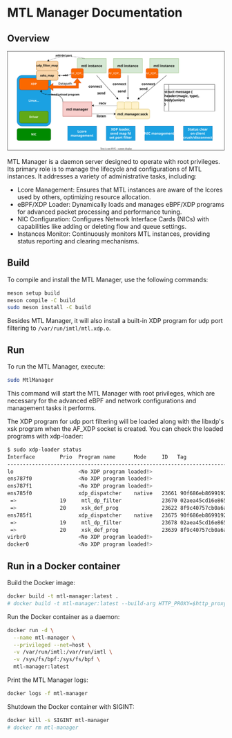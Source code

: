 # MTL Manager Documentation

## Overview

![design](manager_design.svg)

MTL Manager is a daemon server designed to operate with root privileges. Its primary role is to manage the lifecycle and configurations of MTL instances. It addresses a variety of administrative tasks, including:

- Lcore Management: Ensures that MTL instances are aware of the lcores used by others, optimizing resource allocation.
- eBPF/XDP Loader: Dynamically loads and manages eBPF/XDP programs for advanced packet processing and performance tuning.
- NIC Configuration: Configures Network Interface Cards (NICs) with capabilities like adding or deleting flow and queue settings.
- Instances Monitor: Continuously monitors MTL instances, providing status reporting and clearing mechanisms.

## Build

To compile and install the MTL Manager, use the following commands:

```bash
meson setup build
meson compile -C build
sudo meson install -C build
```

Besides MTL Manager, it will also install a built-in XDP program for udp port filtering to `/var/run/imtl/mtl.xdp.o`.

## Run

To run the MTL Manager, execute:

```bash
sudo MtlManager
```

This command will start the MTL Manager with root privileges, which are necessary for the advanced eBPF and network configurations and management tasks it performs.

The XDP program for udp port filtering will be loaded along with the libxdp's xsk program when the AF_XDP socket is created. You can check the loaded programs with xdp-loader:

```bash
$ sudo xdp-loader status
Interface        Prio  Program name      Mode     ID   Tag               Chain actions
--------------------------------------------------------------------------------------
lo                     <No XDP program loaded!>
ens787f0               <No XDP program loaded!>
ens787f1               <No XDP program loaded!>
ens785f0               xdp_dispatcher    native   23661 90f686eb86991928 
 =>              19     mtl_dp_filter             23670 02aea45cd16e8656  XDP_DROP
 =>              20     xsk_def_prog              23622 8f9c40757cb0a6a2  XDP_PASS
ens785f1               xdp_dispatcher    native   23675 90f686eb86991928 
 =>              19     mtl_dp_filter             23678 02aea45cd16e8656  XDP_DROP
 =>              20     xsk_def_prog              23639 8f9c40757cb0a6a2  XDP_PASS
virbr0                 <No XDP program loaded!>
docker0                <No XDP program loaded!>
```

## Run in a Docker container

Build the Docker image:

```bash
docker build -t mtl-manager:latest .
# docker build -t mtl-manager:latest --build-arg HTTP_PROXY=$http_proxy --build-arg HTTPS_PROXY=$https_proxy .
```

Run the Docker container as a daemon:

```bash
docker run -d \
  --name mtl-manager \
  --privileged --net=host \
  -v /var/run/imtl:/var/run/imtl \
  -v /sys/fs/bpf:/sys/fs/bpf \
  mtl-manager:latest
```

Print the MTL Manager logs:

```bash
docker logs -f mtl-manager
```

Shutdown the Docker container with SIGINT:

```bash
docker kill -s SIGINT mtl-manager
# docker rm mtl-manager
```
